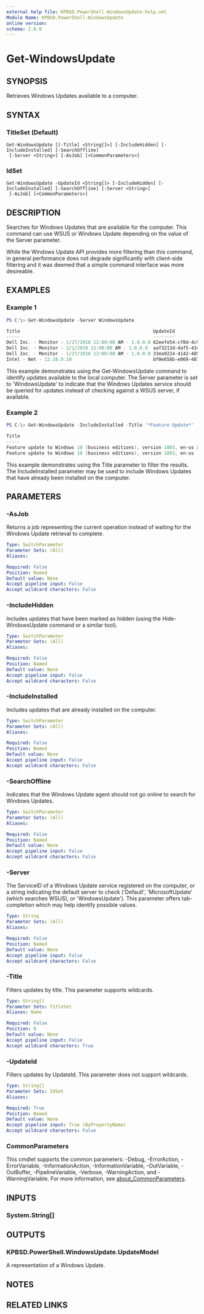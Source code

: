 ```yaml
---
external help file: KPBSD.PowerShell.WindowsUpdate-help.xml
Module Name: KPBSD.PowerShell.WindowsUpdate
online version:
schema: 2.0.0
---
```


# Get-WindowsUpdate

## SYNOPSIS
Retrieves Windows Updates available to a computer.

## SYNTAX

### TitleSet (Default)
```
Get-WindowsUpdate [[-Title] <String[]>] [-IncludeHidden] [-IncludeInstalled] [-SearchOffline]
 [-Server <String>] [-AsJob] [<CommonParameters>]
```

### IdSet
```
Get-WindowsUpdate -UpdateId <String[]> [-IncludeHidden] [-IncludeInstalled] [-SearchOffline] [-Server <String>]
 [-AsJob] [<CommonParameters>]
```

## DESCRIPTION
Searches for Windows Updates that are available for the computer. This command can use WSUS or Windows Update
depending on the value of the Server parameter.

While the Windows Update API provides more filtering than this command, in general performance does not degrade
significantly with client-side filtering and it was deemed that a simple command interface was more desireable.

## EXAMPLES

### Example 1
```powershell
PS C:\> Get-WindowsUpdate -Server WindowsUpdate

Title                                                 UpdateId                             IsDownloaded IsInstalled IsMandatory
-----                                                 --------                             ------------ ----------- -----------
Dell Inc. - Monitor - 1/27/2016 12:00:00 AM - 1.0.0.0 62eefe54-cf8d-4c90-a1a2-6b2da996a865 False        False       False
Dell Inc. - Monitor - 2/1/2018 12:00:00 AM - 1.0.0.0  aaf3213d-daf5-4342-938f-9d82223548e3 False        False       False
Dell Inc. - Monitor - 1/27/2016 12:00:00 AM - 1.0.0.0 33ea9224-4142-485f-86bd-c914bf8beb42 False        False       False
Intel - Net - 12.18.9.10                              bf0e658b-e069-487c-b024-6e5791a688b5 False        False       False
```

This example demonstrates using the Get-WindowsUpdate command to identify updates available to the local computer.
The Server parameter is set to 'WindowsUpdate' to indicate that the Windows Updates service should be queried for
updates instead of checking against a WSUS server, if available.

### Example 2
```powershell
PS C:\> Get-WindowsUpdate -IncludeInstalled -Title '*Feature Update*'

Title                                                                     UpdateId                             IsDownloaded IsInstalled IsMandatory
-----                                                                     --------                             ------------ ----------- -----------
Feature update to Windows 10 (business editions), version 1803, en-us x64 4768da14-574f-456b-8c74-bc7159f3ac4a True         True        False
Feature update to Windows 10 (business editions), version 1803, en-us     eb129661-9791-4527-aa1d-6dfdd022ee9d True         True        False
```

This example demonstrates using the Title parameter to filter the results. The IncludeInstalled parameter may be
used to include Windows Updates that have already been installed on the computer.

## PARAMETERS

### -AsJob
Returns a job representing the current operation instead of waiting for the Windows Update retrieval to complete.

```yaml
Type: SwitchParameter
Parameter Sets: (All)
Aliases:

Required: False
Position: Named
Default value: None
Accept pipeline input: False
Accept wildcard characters: False
```

### -IncludeHidden
Includes updates that have been marked as hidden (using the Hide-WindowsUpdate command or a similar tool).

```yaml
Type: SwitchParameter
Parameter Sets: (All)
Aliases:

Required: False
Position: Named
Default value: None
Accept pipeline input: False
Accept wildcard characters: False
```

### -IncludeInstalled
Includes updates that are already installed on the computer.

```yaml
Type: SwitchParameter
Parameter Sets: (All)
Aliases:

Required: False
Position: Named
Default value: None
Accept pipeline input: False
Accept wildcard characters: False
```

### -SearchOffline
Indicates that the Windows Update agent should not go online to search for Windows Updates.

```yaml
Type: SwitchParameter
Parameter Sets: (All)
Aliases:

Required: False
Position: Named
Default value: None
Accept pipeline input: False
Accept wildcard characters: False
```

### -Server
The ServiceID of a Windows Update service registered on the computer, or a string indicating the default server
to check ('Default', 'MicrosoftUpdate' (which searches WSUS), or 'WindowsUpdate'). This parameter offers
tab-completion which may help identify possible values.

```yaml
Type: String
Parameter Sets: (All)
Aliases:

Required: False
Position: Named
Default value: None
Accept pipeline input: False
Accept wildcard characters: False
```

### -Title
Filters updates by title. This parameter supports wildcards.

```yaml
Type: String[]
Parameter Sets: TitleSet
Aliases: Name

Required: False
Position: 0
Default value: None
Accept pipeline input: False
Accept wildcard characters: True
```

### -UpdateId
Filters updates by UpdateId. This parameter does not support wildcards.

```yaml
Type: String[]
Parameter Sets: IdSet
Aliases:

Required: True
Position: Named
Default value: None
Accept pipeline input: True (ByPropertyName)
Accept wildcard characters: False
```

### CommonParameters
This cmdlet supports the common parameters: -Debug, -ErrorAction, -ErrorVariable, -InformationAction, -InformationVariable, -OutVariable, -OutBuffer, -PipelineVariable, -Verbose, -WarningAction, and -WarningVariable. For more information, see [about_CommonParameters](http://go.microsoft.com/fwlink/?LinkID=113216).

## INPUTS

### System.String[]

## OUTPUTS

### KPBSD.PowerShell.WindowsUpdate.UpdateModel
A representation of a Windows Update.

## NOTES

## RELATED LINKS
